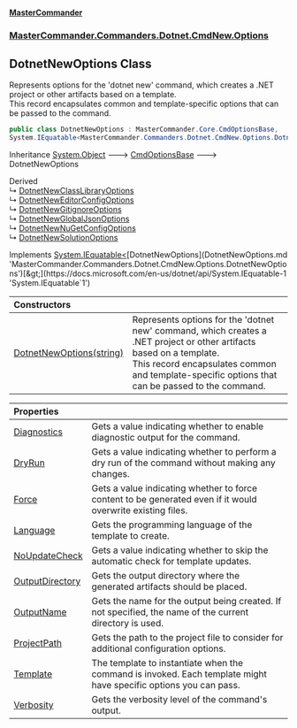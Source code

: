 #### [MasterCommander](MasterCommander.md 'MasterCommander')
### [MasterCommander.Commanders.Dotnet.CmdNew.Options](MasterCommander.Commanders.Dotnet.CmdNew.Options.md 'MasterCommander.Commanders.Dotnet.CmdNew.Options')

## DotnetNewOptions Class

Represents options for the 'dotnet new' command, which creates a .NET project or other artifacts based on a template.  
This record encapsulates common and template-specific options that can be passed to the command.

```csharp
public class DotnetNewOptions : MasterCommander.Core.CmdOptionsBase,
System.IEquatable<MasterCommander.Commanders.Dotnet.CmdNew.Options.DotnetNewOptions>
```

Inheritance [System.Object](https://docs.microsoft.com/en-us/dotnet/api/System.Object 'System.Object') &#129106; [CmdOptionsBase](CmdOptionsBase.md 'MasterCommander.Core.CmdOptionsBase') &#129106; DotnetNewOptions

Derived  
&#8627; [DotnetNewClassLibraryOptions](DotnetNewClassLibraryOptions.md 'MasterCommander.Commanders.Dotnet.CmdNew.Options.DotnetNewClassLibraryOptions')  
&#8627; [DotnetNewEditorConfigOptions](DotnetNewEditorConfigOptions.md 'MasterCommander.Commanders.Dotnet.CmdNew.Options.DotnetNewEditorConfigOptions')  
&#8627; [DotnetNewGitignoreOptions](DotnetNewGitignoreOptions.md 'MasterCommander.Commanders.Dotnet.CmdNew.Options.DotnetNewGitignoreOptions')  
&#8627; [DotnetNewGlobalJsonOptions](DotnetNewGlobalJsonOptions.md 'MasterCommander.Commanders.Dotnet.CmdNew.Options.DotnetNewGlobalJsonOptions')  
&#8627; [DotnetNewNuGetConfigOptions](DotnetNewNuGetConfigOptions.md 'MasterCommander.Commanders.Dotnet.CmdNew.Options.DotnetNewNuGetConfigOptions')  
&#8627; [DotnetNewSolutionOptions](DotnetNewSolutionOptions.md 'MasterCommander.Commanders.Dotnet.CmdNew.Options.DotnetNewSolutionOptions')

Implements [System.IEquatable&lt;](https://docs.microsoft.com/en-us/dotnet/api/System.IEquatable-1 'System.IEquatable`1')[DotnetNewOptions](DotnetNewOptions.md 'MasterCommander.Commanders.Dotnet.CmdNew.Options.DotnetNewOptions')[&gt;](https://docs.microsoft.com/en-us/dotnet/api/System.IEquatable-1 'System.IEquatable`1')

| Constructors | |
| :--- | :--- |
| [DotnetNewOptions(string)](DotnetNewOptions.DotnetNewOptions(string).md 'MasterCommander.Commanders.Dotnet.CmdNew.Options.DotnetNewOptions.DotnetNewOptions(string)') | Represents options for the 'dotnet new' command, which creates a .NET project or other artifacts based on a template.<br/>This record encapsulates common and template-specific options that can be passed to the command. |

| Properties | |
| :--- | :--- |
| [Diagnostics](DotnetNewOptions.Diagnostics.md 'MasterCommander.Commanders.Dotnet.CmdNew.Options.DotnetNewOptions.Diagnostics') | Gets a value indicating whether to enable diagnostic output for the command. |
| [DryRun](DotnetNewOptions.DryRun.md 'MasterCommander.Commanders.Dotnet.CmdNew.Options.DotnetNewOptions.DryRun') | Gets a value indicating whether to perform a dry run of the command without making any changes. |
| [Force](DotnetNewOptions.Force.md 'MasterCommander.Commanders.Dotnet.CmdNew.Options.DotnetNewOptions.Force') | Gets a value indicating whether to force content to be generated even if it would overwrite existing files. |
| [Language](DotnetNewOptions.Language.md 'MasterCommander.Commanders.Dotnet.CmdNew.Options.DotnetNewOptions.Language') | Gets the programming language of the template to create. |
| [NoUpdateCheck](DotnetNewOptions.NoUpdateCheck.md 'MasterCommander.Commanders.Dotnet.CmdNew.Options.DotnetNewOptions.NoUpdateCheck') | Gets a value indicating whether to skip the automatic check for template updates. |
| [OutputDirectory](DotnetNewOptions.OutputDirectory.md 'MasterCommander.Commanders.Dotnet.CmdNew.Options.DotnetNewOptions.OutputDirectory') | Gets the output directory where the generated artifacts should be placed. |
| [OutputName](DotnetNewOptions.OutputName.md 'MasterCommander.Commanders.Dotnet.CmdNew.Options.DotnetNewOptions.OutputName') | Gets the name for the output being created. If not specified, the name of the current directory is used. |
| [ProjectPath](DotnetNewOptions.ProjectPath.md 'MasterCommander.Commanders.Dotnet.CmdNew.Options.DotnetNewOptions.ProjectPath') | Gets the path to the project file to consider for additional configuration options. |
| [Template](DotnetNewOptions.Template.md 'MasterCommander.Commanders.Dotnet.CmdNew.Options.DotnetNewOptions.Template') | The template to instantiate when the command is invoked. Each template might have specific options you can pass. |
| [Verbosity](DotnetNewOptions.Verbosity.md 'MasterCommander.Commanders.Dotnet.CmdNew.Options.DotnetNewOptions.Verbosity') | Gets the verbosity level of the command's output. |
